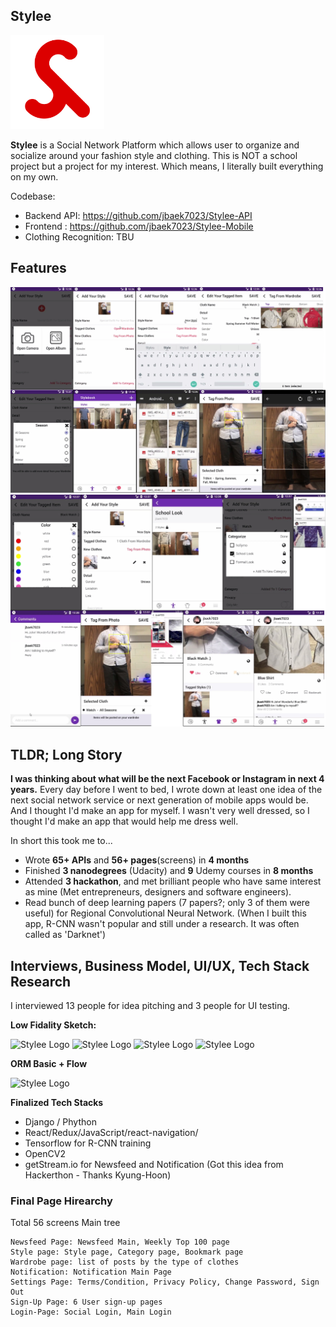 ## Stylee
<img src="src/logo.png" width="150" title="Stylee Logo"> 

**Stylee** is a Social Network Platform which allows user to organize and socialize around your fashion style and clothing. This is NOT a school project but a project for my interest. Which means, I literally built everything on my own.
&nbsp;

Codebase: 

- Backend API: https://github.com/jbaek7023/Stylee-API
- Frontend : https://github.com/jbaek7023/Stylee-Mobile
- Clothing Recognition: TBU

## Features
<img src="src/flow/a1.jpg" title="Stylee Logo"> 
<img src="src/flow/a2.jpg" title="Stylee Logo"> 

## TLDR; Long Story
**I was thinking about what will be the next Facebook or Instagram in next 4 years.** Every day before I went to bed, I wrote down at least one idea of the next social network service or next generation of mobile apps would be. And I thought I'd make an app for myself. I wasn't very well dressed, so I thought I'd make an app that would help me dress well.

In short this took me to...

- Wrote **65+ APIs** and **56+ pages**(screens) in **4 months**
- Finished **3 nanodegrees** (Udacity) and **9** Udemy courses in **8 months**
- Attended **3 hackathon**, and met brilliant people who have same interest as mine (Met entrepreneurs, designers and software engineers).
- Read bunch of deep learning papers (7 papers?; only 3 of them were useful) for Regional Convolutional Neural Network. (When I built this app, R-CNN wasn't popular and still under a research. It was often called as 'Darknet')

## Interviews, Business Model, UI/UX, Tech Stack Research

I interviewed 13 people for idea pitching and 3 people for UI testing.

**Low Fidality Sketch:**

<img src="src/1.jpg" height="200" title="Stylee Logo"> <img src="src/4.jpg" height="200" title="Stylee Logo"> <img src="src/2.jpg" height="200" title="Stylee Logo"> <img src="src/3.jpg" height="200" title="Stylee Logo">

**ORM Basic + Flow**

<img src="src/5.jpg" height="300" title="Stylee Logo">

**Finalized Tech Stacks**

- Django / Phython
- React/Redux/JavaScript/react-navigation/
- Tensorflow for R-CNN training
- OpenCV2
- getStream.io for Newsfeed and Notification (Got this idea from Hackerthon - Thanks Kyung-Hoon)

### Final Page Hirearchy
Total 56 screens Main tree

```
Newsfeed Page: Newsfeed Main, Weekly Top 100 page
Style page: Style page, Category page, Bookmark page
Wardrobe page: list of posts by the type of clothes
Notification: Notification Main Page
Settings Page: Terms/Condition, Privacy Policy, Change Password, Sign Out
Sign-Up Page: 6 User sign-up pages
Login-Page: Social Login, Main Login
```
